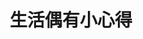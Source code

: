 ---
title: 生活偶有小心得
description: 時間總是會過去!事情總是來不及!你只能努力記!
image: cover.png

# Badge style
style:
    background: 
    color: 

---